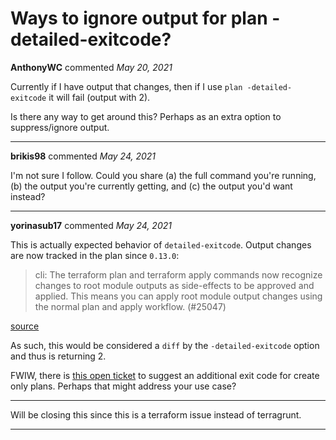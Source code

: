 # Ways to ignore output for plan -detailed-exitcode?

**AnthonyWC** commented *May 20, 2021*

Currently if I have output that changes, then if I use `plan -detailed-exitcode` it will fail (output with 2).

Is there any way to get around this?  Perhaps as an extra option to suppress/ignore output.
<br />
***


**brikis98** commented *May 24, 2021*

I'm not sure I follow. Could you share (a) the full command you're running, (b) the output you're currently getting, and (c) the output you'd want instead?
***

**yorinasub17** commented *May 24, 2021*

This is actually expected behavior of `detailed-exitcode`. Output changes are now tracked in the plan since `0.13.0`:

> cli: The terraform plan and terraform apply commands now recognize changes to root module outputs as side-effects to be approved and applied. This means you can apply root module output changes using the normal plan and apply workflow. (#25047)

[source](https://github.com/hashicorp/terraform/blob/v0.13/CHANGELOG.md)

As such, this would be considered a `diff` by the `-detailed-exitcode` option and thus is returning 2.

FWIW, there is [this open ticket](https://github.com/hashicorp/terraform/issues/25739) to suggest an additional exit code for create only plans. Perhaps that might address your use case?

---

Will be closing this since this is a terraform issue instead of terragrunt.
***

